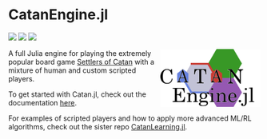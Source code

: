 # CatanEngine.jl 

[![][docs-img]][docs-url] [![][license-img]][license-url] [![][ci-img]][ci-url]


[docs-img]: https://img.shields.io/badge/docs-stable-blue.svg
[docs-url]: https://bkaperick.github.io/Catan.jl/stable/

[license-img]: https://img.shields.io/badge/License-MIT-green
[license-url]: https://github.com/bkaperick/Catan.jl/blob/master/LICENSE.md

[ci-img]: https://github.com/Bkaperick/Catan.jl/actions/workflows/ci.yaml/badge.svg
[ci-url]: https://github.com/Bkaperick/Catan.jl/actions?query=workflow%3ACI+branch%3Amaster

<img src="https://github.com/BKaperick/Catan.jl/blob/master/logos/engine_cleaned_logo.svg" data-canonical-src="https://github.com/BKaperick/Catan.jl/blob/master/logos/engine_cleaned_logo.svg" width="200" align="right" />

A full Julia engine for playing the extremely popular board game [Settlers of Catan](https://www.catan.com/) with a mixture of human and custom scripted players.

To get started with Catan.jl, check out the documentation [here](https://bkaperick.github.io/Catan.jl/).

 For examples of scripted players and how to apply more advanced ML/RL algorithms, check out the sister repo [CatanLearning.jl](https://github.com/BKaperick/CatanLearning.jl/).

